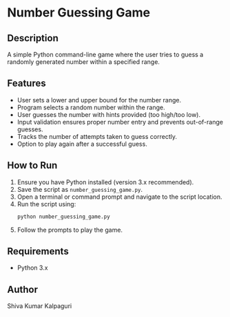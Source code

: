 # Number Guessing Game

## Description
A simple Python command-line game where the user tries to guess a randomly generated number within a specified range.

## Features
- User sets a lower and upper bound for the number range.
- Program selects a random number within the range.
- User guesses the number with hints provided (too high/too low).
- Input validation ensures proper number entry and prevents out-of-range guesses.
- Tracks the number of attempts taken to guess correctly.
- Option to play again after a successful guess.

## How to Run
1. Ensure you have Python installed (version 3.x recommended).
2. Save the script as `number_guessing_game.py`.
3. Open a terminal or command prompt and navigate to the script location.
4. Run the script using:
   ```sh
   python number_guessing_game.py
   ```
5. Follow the prompts to play the game.

## Requirements
- Python 3.x

## Author
Shiva Kumar Kalpaguri
